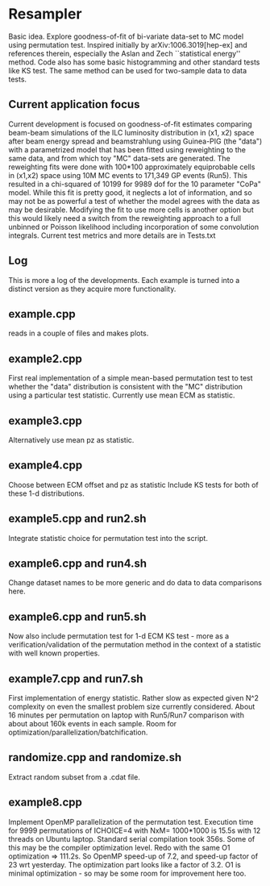 # Resampler
Basic idea. Explore goodness-of-fit of bi-variate 
data-set to MC model using permutation test. Inspired 
initially by arXiv:1006.3019[hep-ex] and references therein, 
especially the Aslan and Zech ``statistical energy'' method.
Code also has some basic histogramming and other standard tests like KS test.
The same method can be used for two-sample data to data tests.

## Current application focus
Current development is focused on goodness-of-fit estimates 
comparing beam-beam simulations of the ILC luminosity distribution 
in (x1, x2) space after beam energy spread and beamstrahlung 
using Guinea-PIG (the "data") with a parametrized model that has been fitted 
using reweighting to the same data, and from which toy "MC" data-sets are generated.
The reweighting fits were done with 100*100 approximately 
equiprobable cells in (x1,x2) space using 10M MC events to 171,349 GP events (Run5).
This resulted in a chi-squared of 10199 for 9989 dof for the 10 parameter "CoPa" model. 
While this fit is pretty good, it neglects a lot of information, and so may 
not be as powerful a test of whether the model agrees with the data as may be 
desirable. Modifying the fit to use more cells is another option but this 
would likely need a switch from the reweighting approach to a full unbinned 
or Poisson likelihood including incorporation of some convolution integrals.
Current test metrics and more details are in Tests.txt

## Log
This is more a log of the developments. Each example is 
turned into a distinct version as they acquire more functionality.

## example.cpp
reads in a couple of files and makes plots.

## example2.cpp
First real implementation of a simple mean-based 
permutation test to test whether the "data" distribution is consistent with 
the "MC" distribution using a particular test statistic. Currently 
use mean ECM as statistic.

## example3.cpp
Alternatively use mean pz as statistic.

## example4.cpp
Choose between ECM offset and pz as statistic
Include KS tests for both of these 1-d distributions.

## example5.cpp and run2.sh
Integrate statistic choice for permutation test into the script.

## example6.cpp and run4.sh
Change dataset names to be more generic and do data to data comparisons here.

## example6.cpp and run5.sh
Now also include permutation test for 1-d ECM KS test - more as a verification/validation 
of the permutation method in the context of a statistic with well known properties.

## example7.cpp and run7.sh
First implementation of energy statistic. Rather slow as expected 
given N^2 complexity on even the smallest problem size currently considered. 
About 16 minutes per permutation on laptop with Run5/Run7 comparison 
with about about 160k events in each sample.
Room for optimization/parallelization/batchification.

## randomize.cpp and randomize.sh
Extract random subset from a .cdat file.

## example8.cpp
Implement OpenMP parallelization of the permutation test.
Execution time for 9999 permutations of ICHOICE=4 
with NxM= 1000*1000 is 15.5s with 12 threads on Ubuntu laptop.
Standard serial compilation took 356s. Some of this may be the 
compiler optimization level. Redo with the same O1 optimization => 111.2s.
So OpenMP speed-up of 7.2, and speed-up factor of 23 wrt yesterday.
The optimization part looks like a factor of 3.2.
O1 is minimal optimization - so may be some room for improvement here too.
